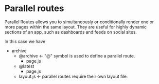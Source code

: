 # Parallel routes

Parallel Routes allows you to simultaneously or conditionally render one or
more pages within the same layout. They are useful for highly dynamic sections
of an app, such as dashboards and feeds on social sites.

In this case we have

- archive
  - @archive &larr; "@" symbol is used to define a parallel route.
    - page.js
  - @latest
    - page.js
  - layout.js &larr; parallel routes require their own layout file.
